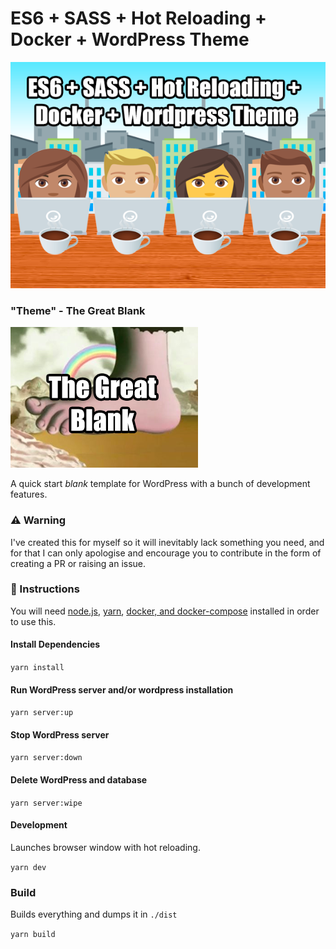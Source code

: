 # ES6 + SASS + Hot Reloading + Docker + WordPress Theme

![alt text](src/img/logo.png "The Great Blank")

### "Theme" - The Great Blank

![alt text](src/screenshot.png "The Great Blank")

A quick start _blank_ template for WordPress with a bunch of development features.

### ⚠️ Warning

I've created this for myself so it will inevitably lack something you need, and for that I can only apologise and encourage you to contribute in the form of creating a PR or raising an issue.

### 📄 Instructions

You will need [node.js](https://nodejs.org/en/), [yarn](https://yarnpkg.com/en/), [docker, and docker-compose](https://docs.docker.com/compose/install/) installed in order to use this.

#### Install Dependencies

`yarn install`

#### Run WordPress server and/or wordpress installation

`yarn server:up`

#### Stop WordPress server

`yarn server:down`

#### Delete WordPress and database

`yarn server:wipe`

#### Development

Launches browser window with hot reloading.

`yarn dev`

### Build

Builds everything and dumps it in `./dist`

`yarn build`
